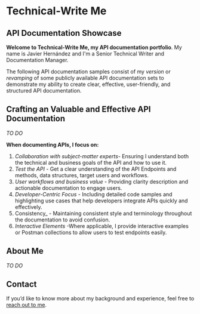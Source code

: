 # Technical-Write Me  
## API Documentation Showcase  

**Welcome to Technical-Write Me, my API documentation portfolio**. My name is Javier Hernández and I'm a Senior Technical Writer and Documentation Manager.   

The following API documentation samples consist of my _version_ or _revamping_ of some publicly available API documentation sets to demonstrate my ability to create clear, effective, user-friendly, and structured API documentation.


## Crafting an Valuable and Effective API Documentation  

_TO DO_  

**When documenting APIs, I focus on:**

1. _Collaboration with subject-matter experts_- Ensuring I understand both the technical and business goals of the API and how to use it.
2. _Test the API_ - Get a clear understanding of the API Endpoints and methods, data structures, target users and workflows.
3. _User workflows and business value_ - Providing clarity description and actionable documentation to engage users.
4. _Developer-Centric Focus_ - Including detailed code samples and highlighting use cases that help developers integrate APIs quickly and effectively.
5. Consistency_ - Maintaining consistent style and terminology throughout the documentation to avoid confusion.
6. _Interactive Elements_ -Where applicable, I provide interactive examples or Postman collections to allow users to test endpoints easily.

## About Me

_TO DO_

## Contact

If you’d like to know more about my background and experience, feel free to [reach out to me](https://www.linkedin.com/in/javier-hernandez-fernandez/).
